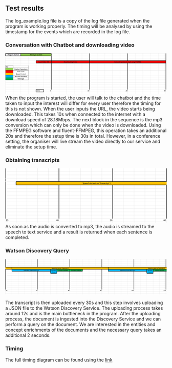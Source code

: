 ## Test results
The log_example.log file is a copy of the log file generated when the program is working properly. The timing will be analysed by using the timestamp for the events which are recorded in the log file.

### Conversation with Chatbot and downloading video
![Alt Text](https://github.com/skrish30/hexology-demo/blob/master/GIF/timeline1.png)
When the program is started, the user will talk to the chatbot and the time taken to input the interest will differ for every user therefore the timing for this is not shown. When the user inputs the URL, the video starts being downloaded. This takes 10s when connected to the internet with a download speed of 28.18Mbps. The next block in the sequence is the mp3 conversion which can only be done when the video is downloaded. Using the FFMPEG software and fluent-FFMPEG, this operation takes an additional 20s and therefore the setup time is 30s in total. However, in a conference setting, the organiser will live stream the video directly to our service and eliminate the setup time.

### Obtaining transcripts
![Alt Text](https://github.com/skrish30/hexology-demo/blob/master/GIF/timeline2.png)
As soon as the audio is converted to mp3, the audio is streamed to the speech to text service and a result is returned when each sentence is completed. 

### Watson Discovery Query
![Alt Text](https://github.com/skrish30/hexology-demo/blob/master/GIF/timeline3.png)

The transcript is then uploaded every 30s and this step involves uploading a JSON file to the Watson Discovery Service. The uploading process takes around 12s and is the main bottleneck in the program. After the uploading process, the document is ingested into the Discovery Service and we can perform a query on the document. We are interested in the entities and concept enrichments of the documents and the necessary query takes an additional 2 seconds.

### Timing
The full timing diagram can be found using the [link](https://imperiallondon-my.sharepoint.com/:x:/g/personal/sk4316_ic_ac_uk/EfBzSnHvMPhOgD1cJNdGgYABG5-2dF3oIwTmVxznjJ9MAA?e=oLmkd2)

